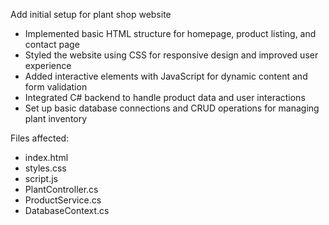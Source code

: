 Add initial setup for plant shop website

- Implemented basic HTML structure for homepage, product listing, and contact page
- Styled the website using CSS for responsive design and improved user experience
- Added interactive elements with JavaScript for dynamic content and form validation
- Integrated C# backend to handle product data and user interactions
- Set up basic database connections and CRUD operations for managing plant inventory

Files affected:
- index.html
- styles.css
- script.js
- PlantController.cs
- ProductService.cs
- DatabaseContext.cs

